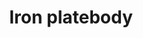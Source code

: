 ---
layout: item
title: Iron platebody
item-id: 1115
datatable: true
id: 1115
name: "Iron platebody"
members: false
lowalch: 224
highalch: 336
examine: "Provides excellent protection."
monsters:
  - id: 521
    name: "Pirate"
    members: true
    combat_level: 23
    wiki_url: "https://oldschool.runescape.wiki/w/Pirate#Pirate's_Cove"
    drops:
      - quantity: "1"
        rarity: 0.0078125
    image: "https://oldschool.runescape.wiki/images/thumb/3/30/Pirate_%28Brimhaven%29.png/120px-Pirate_%28Brimhaven%29.png?bd685"
  - id: 523
    name: "Pirate"
    members: false
    combat_level: 26
    wiki_url: "https://oldschool.runescape.wiki/w/Pirate#Asgarnian_Ice_Dungeon"
    drops:
      - quantity: "1"
        rarity: 0.0078125
    image: "https://oldschool.runescape.wiki/images/thumb/3/30/Pirate_%28Brimhaven%29.png/120px-Pirate_%28Brimhaven%29.png?bd685"
  - id: 2451
    name: "Animated Iron Armour"
    members: true
    combat_level: 23
    wiki_url: "https://oldschool.runescape.wiki/w/Animated_Iron_Armour"
    drops:
      - quantity: "1"
        rarity: 1
    image: "https://oldschool.runescape.wiki/images/thumb/f/fc/Animated_Iron_Armour.png/120px-Animated_Iron_Armour.png?47f5e"
  - id: 4043
    name: "Pirate"
    members: true
    combat_level: 57
    wiki_url: "https://oldschool.runescape.wiki/w/Pirate#Cabin_Fever"
    drops:
      - quantity: "1"
        rarity: 0.0078125
    image: "https://oldschool.runescape.wiki/images/thumb/3/30/Pirate_%28Brimhaven%29.png/120px-Pirate_%28Brimhaven%29.png?bd685"
  - id: 6438
    name: "Animated steel armour"
    members: true
    combat_level: 53
    wiki_url: "https://oldschool.runescape.wiki/w/Animated_steel_armour_(Tarn's_Lair)"
    drops:
      - quantity: "1"
        rarity: 1
    image: "https://oldschool.runescape.wiki/images/thumb/c/c5/Animated_steel_armour_%28Tarn%27s_Lair%29.png/160px-Animated_steel_armour_%28Tarn%27s_Lair%29.png?3e45b"
---